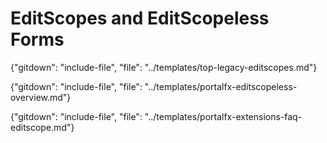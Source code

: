 
# EditScopes and EditScopeless  Forms

{"gitdown": "include-file", "file": "../templates/top-legacy-editscopes.md"}

{"gitdown": "include-file", "file": "../templates/portalfx-editscopeless-overview.md"}

{"gitdown": "include-file", "file": "../templates/portalfx-extensions-faq-editscope.md"}


